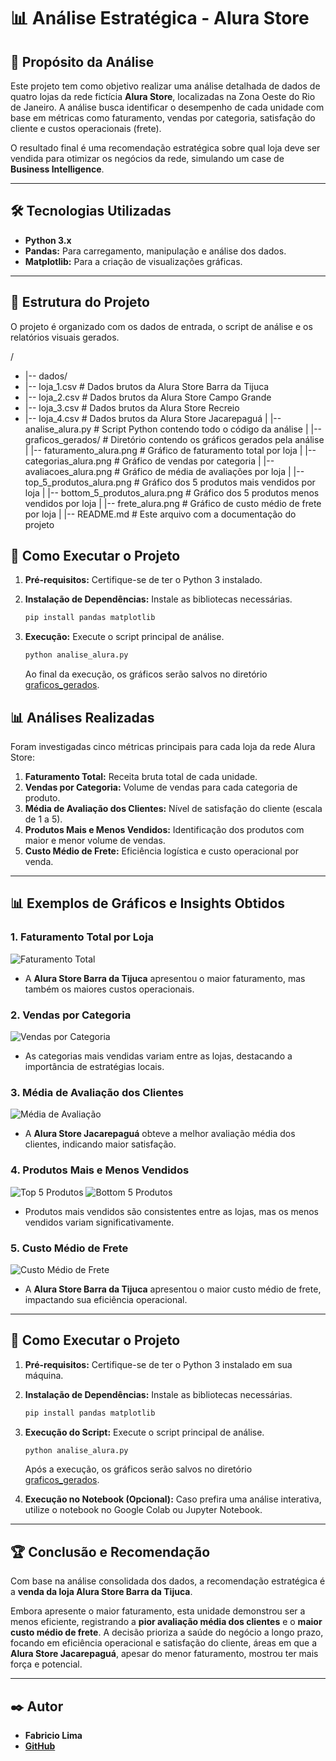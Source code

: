 # 📊 Análise Estratégica - Alura Store

## 📖 Propósito da Análise

Este projeto tem como objetivo realizar uma análise detalhada de dados de quatro lojas da rede fictícia **Alura Store**, localizadas na Zona Oeste do Rio de Janeiro. A análise busca identificar o desempenho de cada unidade com base em métricas como faturamento, vendas por categoria, satisfação do cliente e custos operacionais (frete). 

O resultado final é uma recomendação estratégica sobre qual loja deve ser vendida para otimizar os negócios da rede, simulando um case de **Business Intelligence**.

---

## 🛠️ Tecnologias Utilizadas

* **Python 3.x**
* **Pandas:** Para carregamento, manipulação e análise dos dados.
* **Matplotlib:** Para a criação de visualizações gráficas.

---

## 📁 Estrutura do Projeto

O projeto é organizado com os dados de entrada, o script de análise e os relatórios visuais gerados.

/
* |-- dados/
*   |-- loja_1.csv               # Dados brutos da Alura Store Barra da Tijuca
*   |-- loja_2.csv               # Dados brutos da Alura Store Campo Grande
*   |-- loja_3.csv               # Dados brutos da Alura Store Recreio
*   |-- loja_4.csv               # Dados brutos da Alura Store Jacarepaguá
|
|-- analise_alura.py             # Script Python contendo todo o código da análise
|
|-- graficos_gerados/            # Diretório contendo os gráficos gerados pela análise
|   |-- faturamento_alura.png        # Gráfico de faturamento total por loja
|   |-- categorias_alura.png         # Gráfico de vendas por categoria
|   |-- avaliacoes_alura.png         # Gráfico de média de avaliações por loja
|   |-- top_5_produtos_alura.png     # Gráfico dos 5 produtos mais vendidos por loja
|   |-- bottom_5_produtos_alura.png  # Gráfico dos 5 produtos menos vendidos por loja
|   |-- frete_alura.png              # Gráfico de custo médio de frete por loja
|
|-- README.md                    # Este arquivo com a documentação do projeto

## 🚀 Como Executar o Projeto

1.  **Pré-requisitos:** Certifique-se de ter o Python 3 instalado.

2.  **Instalação de Dependências:** Instale as bibliotecas necessárias.
    ```bash
    pip install pandas matplotlib
    ```

3.  **Execução:** Execute o script principal de análise.
    ```bash
    python analise_alura.py
    ```
    Ao final da execução, os gráficos serão salvos no diretório [graficos_gerados](http://_vscodecontentref_/2).

## 📊 Análises Realizadas

Foram investigadas cinco métricas principais para cada loja da rede Alura Store:

1.  **Faturamento Total:** Receita bruta total de cada unidade.
2.  **Vendas por Categoria:** Volume de vendas para cada categoria de produto.
3.  **Média de Avaliação dos Clientes:** Nível de satisfação do cliente (escala de 1 a 5).
4.  **Produtos Mais e Menos Vendidos:** Identificação dos produtos com maior e menor volume de vendas.
5.  **Custo Médio de Frete:** Eficiência logística e custo operacional por venda.

---

## 📊 Exemplos de Gráficos e Insights Obtidos

### 1. **Faturamento Total por Loja**
![Faturamento Total](graficos_gerados/faturamento_alura.png)

- A **Alura Store Barra da Tijuca** apresentou o maior faturamento, mas também os maiores custos operacionais.

### 2. **Vendas por Categoria**
![Vendas por Categoria](graficos_gerados/categorias_alura.png)

- As categorias mais vendidas variam entre as lojas, destacando a importância de estratégias locais.

### 3. **Média de Avaliação dos Clientes**
![Média de Avaliação](graficos_gerados/avaliacoes_alura.png)

- A **Alura Store Jacarepaguá** obteve a melhor avaliação média dos clientes, indicando maior satisfação.

### 4. **Produtos Mais e Menos Vendidos**
![Top 5 Produtos](graficos_gerados/top_5_produtos_alura.png)
![Bottom 5 Produtos](graficos_gerados/bottom_5_produtos_alura.png)

- Produtos mais vendidos são consistentes entre as lojas, mas os menos vendidos variam significativamente.

### 5. **Custo Médio de Frete**
![Custo Médio de Frete](graficos_gerados/frete_alura.png)

- A **Alura Store Barra da Tijuca** apresentou o maior custo médio de frete, impactando sua eficiência operacional.

---

## 🚀 Como Executar o Projeto

1. **Pré-requisitos:** Certifique-se de ter o Python 3 instalado em sua máquina.

2. **Instalação de Dependências:** Instale as bibliotecas necessárias.
    ```bash
    pip install pandas matplotlib
    ```

3. **Execução do Script:** Execute o script principal de análise.
    ```bash
    python analise_alura.py
    ```
    Após a execução, os gráficos serão salvos no diretório [graficos_gerados](http://_vscodecontentref_/3).

4. **Execução no Notebook (Opcional):** Caso prefira uma análise interativa, utilize o notebook no Google Colab ou Jupyter Notebook.

---

## 🏆 Conclusão e Recomendação

Com base na análise consolidada dos dados, a recomendação estratégica é a **venda da loja Alura Store Barra da Tijuca**.

Embora apresente o maior faturamento, esta unidade demonstrou ser a menos eficiente, registrando a **pior avaliação média dos clientes** e o **maior custo médio de frete**. A decisão prioriza a saúde do negócio a longo prazo, focando em eficiência operacional e satisfação do cliente, áreas em que a **Alura Store Jacarepaguá**, apesar do menor faturamento, mostrou ter mais força e potencial.

---

## ✒️ Autor

* **Fabricio Lima**
* **[GitHub](https://github.com/FabricioLimaa)**
